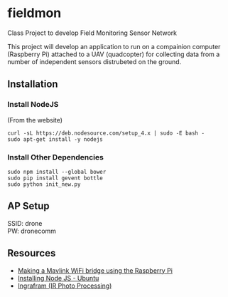 # fieldmon
Class Project to develop Field Monitoring Sensor Network

This project will develop an application to run on a compainion computer (Raspberry Pi) attached to a UAV (quadcopter) for collecting data from a number of independent sensors distrubeted on the ground.


## Installation
### Install NodeJS

(From the website)

	curl -sL https://deb.nodesource.com/setup_4.x | sudo -E bash -
	sudo apt-get install -y nodejs

### Install Other Dependencies
	sudo npm install --global bower
	sudo pip install gevent bottle
	sudo python init_new.py


## AP Setup
SSID: drone  
PW: dronecomm


## Resources
* [Making a Mavlink WiFi bridge using the Raspberry Pi](http://dev.ardupilot.com/wiki/making-a-mavlink-wifi-bridge-using-the-raspberry-pi/)
* [Installing Node JS - Ubuntu](https://nodejs.org/en/download/package-manager/)
* [Ingrafram (IR Photo Processing)](http://infragram.org/)
